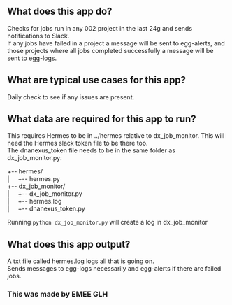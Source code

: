 ## What does this app do?

Checks for jobs run in any 002 project in the last 24g and sends notifications to Slack.  
If any jobs have failed in a project a message will be sent to egg-alerts, and those projects where all jobs completed successfully a message will be sent to egg-logs.

## What are typical use cases for this app?

Daily check to see if any issues are present.

## What data are required for this app to run?

This requires Hermes to be in ../hermes relative to dx_job_monitor. This will need the Hermes slack token file to be there too.  
The dnanexus_token file needs to be in the same folder as dx_job_monitor.py:

+-- hermes/  
|   &nbsp;&nbsp;&nbsp;&nbsp;+-- hermes.py  
+-- dx_job_monitor/  
|   &nbsp;&nbsp;&nbsp;&nbsp;+-- dx_job_monitor.py  
|   &nbsp;&nbsp;&nbsp;&nbsp;+-- hermes.log  
|   &nbsp;&nbsp;&nbsp;&nbsp;+-- dnanexus_token.py  

Running `python dx_job_monitor.py` will create a log in dx_job_monitor

## What does this app output?

A txt file called hermes.log logs all that is going on.  
Sends messages to egg-logs necessarily and egg-alerts if there are failed jobs.

### This was made by EMEE GLH
